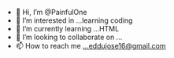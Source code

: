 - 👋 Hi, I’m @PainfulOne
- 👀 I’m interested in ...learning coding
- 🌱 I’m currently learning ...HTML
- 💞️ I’m looking to collaborate on ...
- 📫 How to reach me ...eddujose16@gmail.com

<!---
PainfulOne/PainfulOne is a ✨ special ✨ repository because its `README.md` (this file) appears on your GitHub profile.
You can click the Preview link to take a look at your changes.
--->
